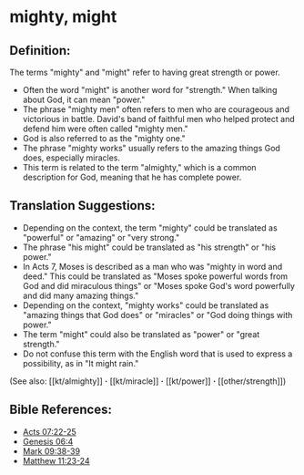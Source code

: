 # mighty, might #

## Definition: ##

The terms "mighty" and "might" refer to having great strength or power.

* Often the word "might" is another word for "strength." When talking about God, it can mean "power."
* The phrase "mighty men" often refers to men who are courageous and victorious in battle. David's band of faithful men who helped protect and defend him were often called "mighty men."
* God is also referred to as the "mighty one."
* The phrase "mighty works" usually refers to the amazing things God does, especially miracles.
* This term is related to the term "almighty," which is a common description for God, meaning that he has complete power.

## Translation Suggestions: ##

* Depending on the context, the term "mighty" could be translated as "powerful" or "amazing" or "very strong."
* The phrase "his might" could be translated as "his strength" or "his power."
* In Acts 7, Moses is described as a man who was "mighty in word and deed." This could be translated as "Moses spoke powerful words from God and did miraculous things" or "Moses spoke God's word powerfully and did many amazing things."
* Depending on the context, "mighty works" could be translated as "amazing things that God does" or "miracles" or "God doing things with power."
* The term "might" could also be translated as "power" or "great strength."
* Do not confuse this term with the English word that is used to express a possibility, as in "It might rain."

(See also: [[kt/almighty]] **·** [[kt/miracle]] **·** [[kt/power]] **·** [[other/strength]])

## Bible References: ##

* [Acts 07:22-25](en/tn/act/help/07/22)
* [Genesis 06:4](en/tn/gen/help/06/04)
* [Mark 09:38-39](en/tn/mrk/help/09/38)
* [Matthew 11:23-24](en/tn/mat/help/11/23)